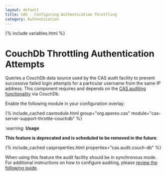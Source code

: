 ```yaml
---
layout: default
title: CAS - Configuring Authentication Throttling
category: Authentication
---
```

{% include variables.html %}

# CouchDb Throttling Authentication Attempts

Queries a CouchDb data source used by the CAS audit facility to prevent successive failed login attempts 
for a particular username from the same IP address. This component requires and 
depends on the [CAS auditing functionality](../audits/Audits.html) via CouchDb.

Enable the following module in your configuration overlay:

{% include_cached casmodule.html group="org.apereo.cas" module="cas-server-support-throttle-couchdb" %}

<div class="alert alert-warning">:warning: <strong>Usage</strong>
<p><strong>This feature is deprecated and is scheduled to be removed in the future</strong>.</p>
</div>

{% include_cached casproperties.html properties="cas.audit.couch-db" %}

When using this feature the audit facility should be in synchronous mode. For additional instructions 
on how to configure auditing, please [review the following guide](../audits/Audits.html).
